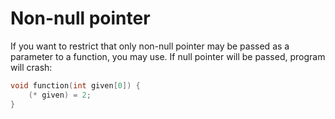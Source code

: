 #                  Non-null pointer

If you want to restrict that only non-null pointer may be passed as a parameter to a function, you may use. If null pointer will be passed, program will crash:
```C
void function(int given[0]) {
    (* given) = 2;
}
```